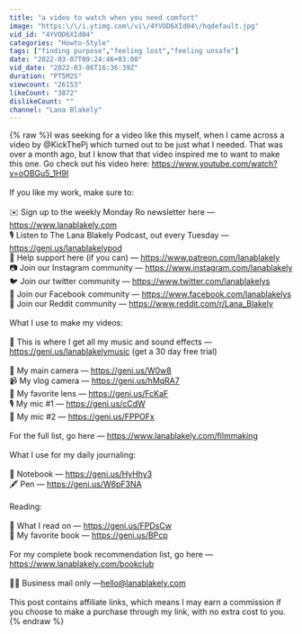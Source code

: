 ```yaml
---
title: "a video to watch when you need comfort"
image: "https:\/\/i.ytimg.com\/vi\/4YVOD6XId04\/hqdefault.jpg"
vid_id: "4YVOD6XId04"
categories: "Howto-Style"
tags: ["finding purpose","feeling lost","feeling unsafe"]
date: "2022-03-07T09:24:46+03:00"
vid_date: "2022-03-06T16:36:39Z"
duration: "PT5M2S"
viewcount: "26153"
likeCount: "3872"
dislikeCount: ""
channel: "Lana Blakely"
---
```

{% raw %}I was seeking for a video like this myself, when I came across a video by @KickThePj which turned out to be just what I needed. That was over a month ago, but I know that that video inspired me to want to make this one. Go check out his video here: <a rel="nofollow" target="blank" href="https://www.youtube.com/watch?v=oOBGu5_1H9I">https://www.youtube.com/watch?v=oOBGu5_1H9I</a><br /><br />If you like my work, make sure to: <br /><br />✉️ Sign up to the weekly Monday Ro newsletter here — <a rel="nofollow" target="blank" href="https://www.lanablakely.com">https://www.lanablakely.com</a><br />🎙️ Listen to The Lana Blakely Podcast, out every Tuesday — <a rel="nofollow" target="blank" href="https://geni.us/lanablakelypod">https://geni.us/lanablakelypod</a><br />🤎 Help support here (if you can) — <a rel="nofollow" target="blank" href="https://www.patreon.com/lanablakely">https://www.patreon.com/lanablakely</a> <br />📷 Join our Instagram community — <a rel="nofollow" target="blank" href="https://www.instagram.com/lanablakely">https://www.instagram.com/lanablakely</a><br />🐦 Join our twitter community — <a rel="nofollow" target="blank" href="https://www.twitter.com/lanablakelys">https://www.twitter.com/lanablakelys</a><br />📘 Join our Facebook community — <a rel="nofollow" target="blank" href="https://www.facebook.com/lanablakelys">https://www.facebook.com/lanablakelys</a><br />🔺 Join our Reddit community — <a rel="nofollow" target="blank" href="https://www.reddit.com/r/Lana_Blakely">https://www.reddit.com/r/Lana_Blakely</a> <br /><br />What I use to make my videos: <br /><br />🎼 This is where I get all my music and sound effects — <a rel="nofollow" target="blank" href="https://geni.us/lanablakelymusic">https://geni.us/lanablakelymusic</a> (get a 30 day free trial)<br /><br />🎥 My main camera — <a rel="nofollow" target="blank" href="https://geni.us/W0w8">https://geni.us/W0w8</a><br />📹 My vlog camera — <a rel="nofollow" target="blank" href="https://geni.us/hMqRA7">https://geni.us/hMqRA7</a><br />🔎 My favorite lens — <a rel="nofollow" target="blank" href="https://geni.us/FcKaF">https://geni.us/FcKaF</a><br />🎙️ My mic #1 — <a rel="nofollow" target="blank" href="https://geni.us/cCdW">https://geni.us/cCdW</a><br />🎤 My mic #2 — <a rel="nofollow" target="blank" href="https://geni.us/FPPOFx">https://geni.us/FPPOFx</a><br /><br />For the full list, go here — <a rel="nofollow" target="blank" href="https://www.lanablakely.com/filmmaking">https://www.lanablakely.com/filmmaking</a> <br /><br />What I use for my daily journaling:<br /><br />📓 Notebook — <a rel="nofollow" target="blank" href="https://geni.us/HyHhy3">https://geni.us/HyHhy3</a><br />🖋️ Pen — <a rel="nofollow" target="blank" href="https://geni.us/W6pF3NA">https://geni.us/W6pF3NA</a><br /><br />Reading:<br /><br />🔦 What I read on — <a rel="nofollow" target="blank" href="https://geni.us/FPDsCw">https://geni.us/FPDsCw</a><br />📕 My favorite book — <a rel="nofollow" target="blank" href="https://geni.us/BPcp">https://geni.us/BPcp</a><br /><br />For my complete book recommendation list, go here — <a rel="nofollow" target="blank" href="https://www.lanablakely.com/bookclub">https://www.lanablakely.com/bookclub</a><br /><br />👩‍💼 Business mail only —hello@lanablakely.com<br /><br />This post contains affiliate links, which means I may earn a commission if you choose to make a purchase through my link, with no extra cost to you.{% endraw %}
